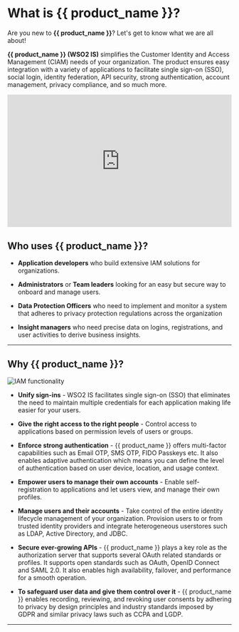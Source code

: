 # What is {{ product_name }}?

Are you new to **{{ product_name }}**? Let's get to know what we are all about!

**{{ product_name }} (WSO2 IS)** simplifies the Customer Identity and Access Management (CIAM) needs of your organization. The product ensures easy integration with a variety of applications to facilitate single sign-on (SSO), social login, identity federation, API security, strong authentication, account management, privacy compliance, and so much more.

<div style="width: 100%; min-width: 300px; max-width: 700px;">
<div style="position: relative; width: 100%; overflow: hidden; padding-top: 56.25%;">
<p><iframe style="position: absolute; top: 0; left: 0; right: 0; width: 100%; height: 100%; border: none;" src="https://www.youtube.com/embed/QUlcGOOdXU8" width="560" height="315" allowfullscreen="allowfullscreen" allow="accelerometer; autoplay; clipboard-write; encrypted-media; gyroscope; picture-in-picture"></iframe></p>
</div>
</div>

## Who uses {{ product_name }}?

- **Application developers** who build extensive IAM solutions for organizations.

- **Administrators** or **Team leaders** looking for an easy but secure way to onboard and manage users.

- **Data Protection Officers** who need to implement and monitor a system that adheres to privacy protection regulations across the organization

- **Insight managers** who need precise data on logins, registrations, and user activities to derive business insights.

---

## Why {{ product_name }}?

![IAM functionality]({{base_path}}/assets/img/get-started/iam-functionality.png)

- **Unify sign-ins** -  WSO2 IS facilitates single sign-on (SSO) that eliminates the need to maintain multiple credentials for each application making life easier for your users.

- **Give the right access to the right people** - Control access to applications based on permission levels of users or groups.

- **Enforce strong authentication** - {{ product_name }} offers multi-factor capabilities such as Email OTP, SMS OTP, FIDO Passkeys etc. It also enables adaptive authentication which means you can define the level of authentication based on user device, location, and usage context.

- **Empower users to manage their own accounts** - Enable self-registration to applications and let users view, and manage their own profiles.

- **Manage users and their accounts** - Take control of the entire identity lifecycle management of your organization. Provision users to or from trusted identity providers and integrate heterogeneous userstores such as LDAP, Active Directory, and JDBC.

- **Secure ever-growing APIs** - {{ product_name }} plays a key role as the authorization server that supports several OAuth related standards or profiles. It supports open standards such as OAuth, OpenID Connect and SAML 2.0. It also enables high availability, failover, and performance for a smooth operation.


- **To safeguard user data and give them control over it** - {{ product_name }} enables recording, reviewing, and revoking user consents by adhering to privacy by design principles and industry standards imposed by GDPR and similar privacy laws such as CCPA and LGDP.

---